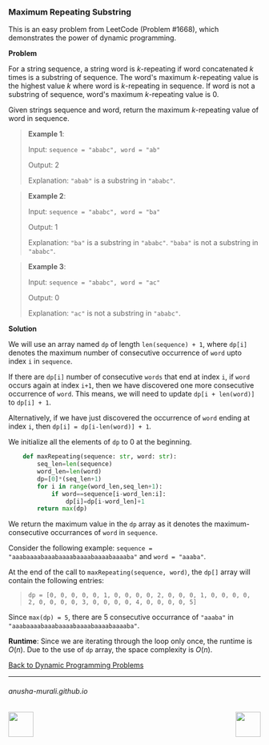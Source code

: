 ### Maximum Repeating Substring

This is an easy problem from LeetCode (Problem #1668), which demonstrates the power of dynamic programming.

**Problem**

For a string sequence, a string word is $k$-repeating if word concatenated $k$ times is a substring of sequence. 
The word's maximum $k$-repeating value is the highest value $k$ where word is $k$-repeating in sequence. If word is not a 
substring of sequence, word's maximum $k$-repeating value is 0.

Given strings sequence and word, return the maximum $k$-repeating value of word in sequence.

 
> **Example 1**:
>
> Input: `sequence = "ababc", word = "ab"`
> 
> Output: 2
> 
> Explanation: `"abab"` is a substring in `"ababc"`.


> **Example 2**:
>
> Input: `sequence = "ababc", word = "ba"`
> 
> Output: 1
> 
> Explanation: `"ba"` is a substring in `"ababc"`. `"baba"` is not a substring in `"ababc"`.


> **Example 3**:
>
> Input: `sequence = "ababc", word = "ac"`
> 
> Output: 0
> 
> Explanation: `"ac"` is not a substring in `"ababc"`. 


**Solution**

We will use an array named `dp` of length `len(sequence) + 1`, where `dp[i]` denotes the maximum number of consecutive occurrence of `word` upto index `i` in `sequence`.

If there are `dp[i]` number of consecutive `words` that end at index `i`, if `word` occurs again at index `i+1`, then we have discovered one more consecutive occurrence of `word`. This means, we will need to update `dp[i + len(word)]` to `dp[i] + 1`.

Alternatively, if we have just discovered the occurrence of `word` ending at index `i`, then `dp[i] = dp[i-len(word)] + 1`.

We initialize all the elements of `dp` to 0 at the beginning. 

```python
    def maxRepeating(sequence: str, word: str):
        seq_len=len(sequence)
        word_len=len(word)
        dp=[0]*(seq_len+1)
        for i in range(word_len,seq_len+1):
            if word==sequence[i-word_len:i]:
                dp[i]=dp[i-word_len]+1
        return max(dp)
```

We return the maximum value in the `dp` array as it denotes the maximum-consecutive occurrances of `word` in `sequence`.

Consider the following example: `sequence = "aaabaaaabaaabaaaabaaaabaaaabaaaaba"` and `word = "aaaba"`.

At the end of the call to `maxRepeating(sequence, word)`, the `dp[]` array will contain the following entries:

> `dp = [0, 0, 0, 0, 0, 1, 0, 0, 0, 0, 2, 0, 0, 0, 1, 0, 0, 0, 0, 2, 0, 0, 0, 0, 3, 0, 0, 0, 0, 4, 0, 0, 0, 0, 5]`

Since `max(dp) = 5`, there are 5 consecutive occurrance of `"aaaba"` in `"aaabaaaabaaabaaaabaaaabaaaabaaaaba"`.

**Runtime**: Since we are iterating through the loop only once, the runtime is $O(n)$. Due to the use of `dp` array, the space complexity is $O(n)$.

[Back to Dynamic Programming Problems](./problems.md)

* * *
###### anusha-murali.github.io

<img src="https://github.com/anusha-murali/anusha-murali.github.io/assets/111596338/639243aa-2857-4595-a65a-7852762bb002" width="50" height="50" align="left">

[<img src="https://github.com/user-attachments/assets/989cfb30-4fb8-40f8-a812-8a054869aa32" width="50" height="50" align="right">](../index.md)
